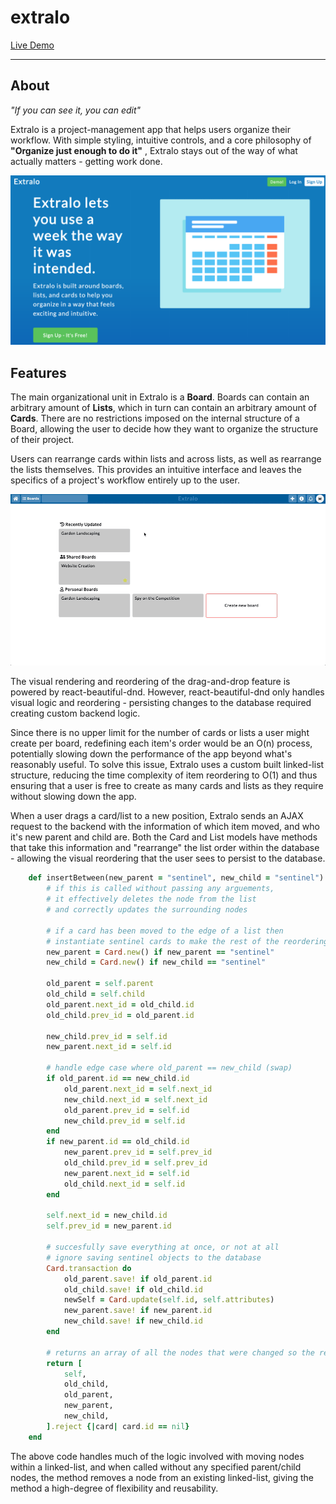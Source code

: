 # extralo
[Live Demo](https://extralo.herokuapp.com)


---
## About
*"If you can see it, you can edit"*

Extralo is a project-management app that helps users organize their workflow. With simple styling, intuitive controls, and a core philosophy of **"Organize just enough to do it"** , Extralo stays out of the way of what actually matters - getting work done.

![Image of Extralo](app/assets/images/readme/extralo-homepage.png)

## Features

The main organizational unit in Extralo is a **Board**. Boards can contain an arbitrary amount of **Lists**, which in turn can contain an arbitrary amount of **Cards**. There are no restrictions imposed on the internal structure of a Board, allowing the user to decide how they want to organize the structure of their project.

Users can rearrange cards within lists and across lists, as well as rearrange the lists themselves. This provides an intuitive interface and leaves the specifics of a project's workflow entirely up to the user.

![Card and list rearrangement](app/assets/images/readme/list-reorder-creation-demo.mov.gif)

The visual rendering and reordering of the drag-and-drop feature is powered by react-beautiful-dnd. However, react-beautiful-dnd only handles visual logic and reordering - persisting changes to the database required creating custom backend logic.

Since there is no upper limit for the number of cards or lists a user might create per board, redefining each item's order would be an O(n) process, potentially slowing down the performance of the app beyond what's reasonably useful. To solve this issue, Extralo uses a custom built linked-list structure, reducing the time complexity of item reordering to O(1) and thus ensuring that a user is free to create as many cards and lists as they require without slowing down the app.

When a user drags a card/list to a new position, Extralo sends an AJAX request to the backend with the information of which item moved, and who it's new parent and child are. Both the Card and List models have methods that take this information and "rearrange" the list order within the database - allowing the visual reordering that the user sees to persist to the database.

```ruby
    def insertBetween(new_parent = "sentinel", new_child = "sentinel")
        # if this is called without passing any arguements,
        # it effectively deletes the node from the list
        # and correctly updates the surrounding nodes

        # if a card has been moved to the edge of a list then
        # instantiate sentinel cards to make the rest of the reordering logic consistent
        new_parent = Card.new() if new_parent == "sentinel" 
        new_child = Card.new() if new_child == "sentinel"

        old_parent = self.parent
        old_child = self.child
        old_parent.next_id = old_child.id
        old_child.prev_id = old_parent.id
 
        new_child.prev_id = self.id
        new_parent.next_id = self.id

        # handle edge case where old_parent == new_child (swap)
        if old_parent.id == new_child.id
            old_parent.next_id = self.next_id
            new_child.next_id = self.next_id
            old_parent.prev_id = self.id
            new_child.prev_id = self.id
        end
        if new_parent.id == old_child.id
            new_parent.prev_id = self.prev_id
            old_child.prev_id = self.prev_id
            new_parent.next_id = self.id
            old_child.next_id = self.id
        end

        self.next_id = new_child.id
        self.prev_id = new_parent.id

        # succesfully save everything at once, or not at all
        # ignore saving sentinel objects to the database
        Card.transaction do 
            old_parent.save! if old_parent.id
            old_child.save! if old_child.id
            newSelf = Card.update(self.id, self.attributes)
            new_parent.save! if new_parent.id
            new_child.save! if new_child.id
        end

        # returns an array of all the nodes that were changed so the redux state can update
        return [
            self,
            old_child,
            old_parent,
            new_parent,
            new_child,
        ].reject {|card| card.id == nil}
    end
```

The above code handles much of the logic involved with moving nodes within a linked-list, and when called without any specified parent/child nodes, the method removes a node from an existing linked-list, giving the method a high-degree of flexibility and reusability.
